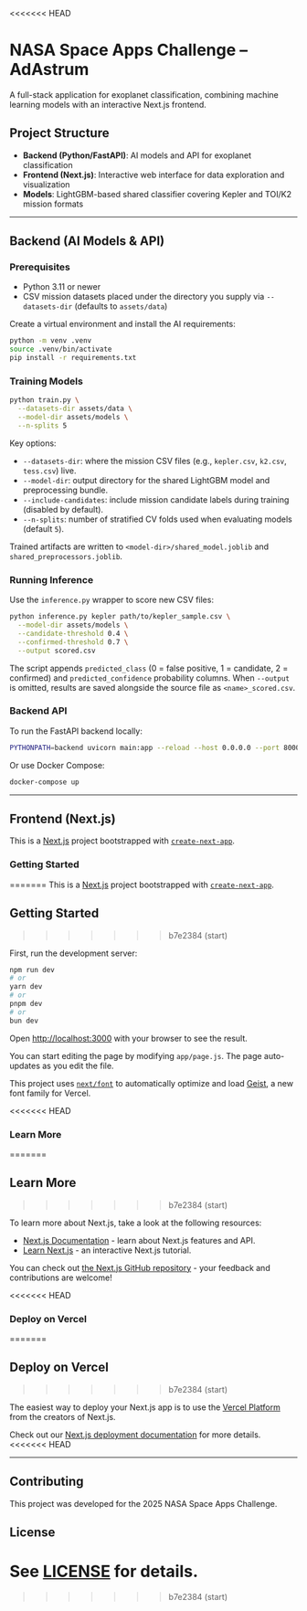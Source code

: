 <<<<<<< HEAD
# NASA Space Apps Challenge – AdAstrum

A full-stack application for exoplanet classification, combining machine learning models with an interactive Next.js frontend.

## Project Structure

- **Backend (Python/FastAPI)**: AI models and API for exoplanet classification
- **Frontend (Next.js)**: Interactive web interface for data exploration and visualization
- **Models**: LightGBM-based shared classifier covering Kepler and TOI/K2 mission formats

---

## Backend (AI Models & API)

### Prerequisites
- Python 3.11 or newer
- CSV mission datasets placed under the directory you supply via `--datasets-dir` (defaults to `assets/data`)

Create a virtual environment and install the AI requirements:
```bash
python -m venv .venv
source .venv/bin/activate
pip install -r requirements.txt
```

### Training Models
```bash
python train.py \
  --datasets-dir assets/data \
  --model-dir assets/models \
  --n-splits 5
```

Key options:
- `--datasets-dir`: where the mission CSV files (e.g., `kepler.csv`, `k2.csv`, `tess.csv`) live.
- `--model-dir`: output directory for the shared LightGBM model and preprocessing bundle.
- `--include-candidates`: include mission candidate labels during training (disabled by default).
- `--n-splits`: number of stratified CV folds used when evaluating models (default `5`).

Trained artifacts are written to `<model-dir>/shared_model.joblib` and `shared_preprocessors.joblib`.

### Running Inference
Use the `inference.py` wrapper to score new CSV files:
```bash
python inference.py kepler path/to/kepler_sample.csv \
  --model-dir assets/models \
  --candidate-threshold 0.4 \
  --confirmed-threshold 0.7 \
  --output scored.csv
```
The script appends `predicted_class` (0 = false positive, 1 = candidate, 2 = confirmed) and `predicted_confidence` probability columns. When `--output` is omitted, results are saved alongside the source file as `<name>_scored.csv`.

### Backend API 
To run the FastAPI backend locally:
```bash
PYTHONPATH=backend uvicorn main:app --reload --host 0.0.0.0 --port 8000
```

Or use Docker Compose:
```bash
docker-compose up
```

---

## Frontend (Next.js)

This is a [Next.js](https://nextjs.org) project bootstrapped with [`create-next-app`](https://github.com/vercel/next.js/tree/canary/packages/create-next-app).

### Getting Started
=======
This is a [Next.js](https://nextjs.org) project bootstrapped with [`create-next-app`](https://github.com/vercel/next.js/tree/canary/packages/create-next-app).

## Getting Started
>>>>>>> b7e2384 (start)

First, run the development server:

```bash
npm run dev
# or
yarn dev
# or
pnpm dev
# or
bun dev
```

Open [http://localhost:3000](http://localhost:3000) with your browser to see the result.

You can start editing the page by modifying `app/page.js`. The page auto-updates as you edit the file.

This project uses [`next/font`](https://nextjs.org/docs/app/building-your-application/optimizing/fonts) to automatically optimize and load [Geist](https://vercel.com/font), a new font family for Vercel.

<<<<<<< HEAD
### Learn More
=======
## Learn More
>>>>>>> b7e2384 (start)

To learn more about Next.js, take a look at the following resources:

- [Next.js Documentation](https://nextjs.org/docs) - learn about Next.js features and API.
- [Learn Next.js](https://nextjs.org/learn) - an interactive Next.js tutorial.

You can check out [the Next.js GitHub repository](https://github.com/vercel/next.js) - your feedback and contributions are welcome!

<<<<<<< HEAD
### Deploy on Vercel
=======
## Deploy on Vercel
>>>>>>> b7e2384 (start)

The easiest way to deploy your Next.js app is to use the [Vercel Platform](https://vercel.com/new?utm_medium=default-template&filter=next.js&utm_source=create-next-app&utm_campaign=create-next-app-readme) from the creators of Next.js.

Check out our [Next.js deployment documentation](https://nextjs.org/docs/app/building-your-application/deploying) for more details.
<<<<<<< HEAD

---

## Contributing

This project was developed for the 2025 NASA Space Apps Challenge.

## License

See [LICENSE](LICENSE) for details.
=======
>>>>>>> b7e2384 (start)
